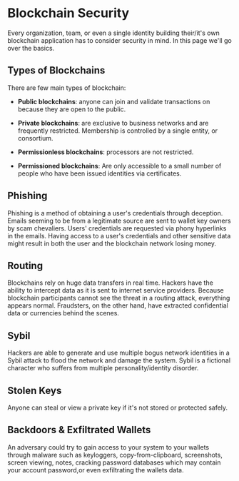 # Blockchain Security

Every organization, team, or even a single identity building their/it's own blockchain application has to consider security in mind. In this page we'll go over the basics. 

## Types of Blockchains

There are few main types of blockchain:

- **Public blockchains**: anyone can join and validate transactions on  because they are open to the public.

- **Private blockchains**: are exclusive to business networks and are frequently restricted. Membership is controlled by a single entity, or consortium.

- **Permissionless blockchains**: processors are not restricted.

- **Permissioned blockchains**: Are only accessible to a small number of people who have been issued identities via certificates.

## Phishing

Phishing is a method of obtaining a user's credentials through deception. Emails seeming to be from a legitimate source are sent to wallet key owners by scam chevaliers. Users' credentials are requested via phony hyperlinks in the emails. Having access to a user's credentials and other sensitive data might result in both the user and the blockchain network losing money.

## Routing

Blockchains rely on huge data transfers in real time. Hackers have the ability to intercept data as it is sent to internet service providers. Because blockchain participants cannot see the threat in a routing attack, everything appears normal. Fraudsters, on the other hand, have extracted confidential data or currencies behind the scenes.

## Sybil

Hackers are able to generate and use multiple bogus network identities in a Sybil attack to flood the network and damage the system. Sybil is a fictional character who suffers from multiple personality/identity disorder.

## Stolen Keys

Anyone can steal or view a private key if it's not stored or protected safely.

## Backdoors & Exfiltrated Wallets

An adversary could try to gain access to your system  to your wallets through malware such as keyloggers, copy-from-clipboard, screenshots, screen viewing, notes, cracking password databases which may contain your account password,or even exfiltrating the wallets data.